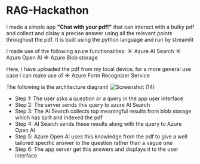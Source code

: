 # RAG-Hackathon

I made a simple app **"Chat with your pdf!"** that can interact with a bulky pdf and collect and dislay a precise answer using all the relevant points throughout the pdf.
It is built using the python language and run by streamlit

I made use of the following azure functionalities:
☀️ Azure AI Search
☀️ Azure Open AI
☀️ Azure Blob storage

Here, I have uploaded the pdf from my local device, for a more general use case I can make use of
☀ Azure Form Recognizer Service


The following is the architecture diagram! 
![Screenshot (14)](https://github.com/user-attachments/assets/514b2963-e62f-45b5-b8b5-7c73621931fc)

+ Step 1: The user asks a question or a query in the app user interface
+ Step 2: The server sends this query to azure AI Search
+ Step 3: The AI Search collects top meaningful results from blob storage which has split and indexed the pdf
+ Step 4: AI Search sends these results along with the query to Azure Open AI
+ Step 5: Azure Open AI uses this knowledge from the pdf to give a well tailored specific answer to the question rather than a vague one
+ Step 6: The app server get this answers and displays it to the user interface
